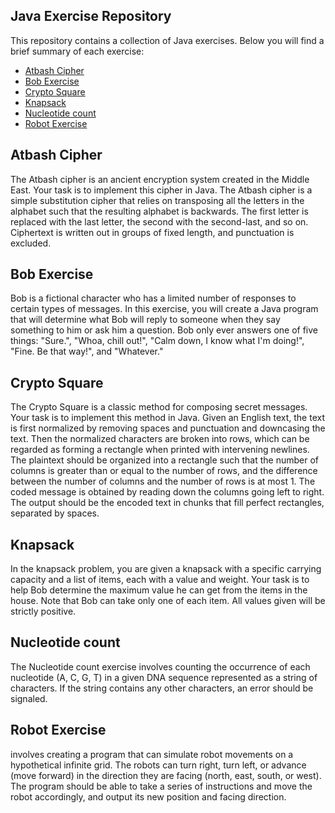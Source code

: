 ## Java Exercise Repository

This repository contains a collection of Java exercises. Below you will find a brief summary of each exercise:

- [Atbash Cipher](#atbash-cipher)
- [Bob Exercise](#bob-exercise)
- [Crypto Square](#crypto-square)
- [Knapsack](#knapsack)
- [Nucleotide count](#nucleotide-count)
- [Robot Exercise](#robot-exercise)

<h2 id="atbash-cipher">Atbash Cipher</h2>
  
  <p>The Atbash cipher is an ancient encryption system created in the Middle East. Your task is to implement this cipher in Java. The Atbash cipher is a simple substitution cipher that relies on transposing all the letters in the alphabet such that the resulting alphabet is backwards. The first letter is replaced with the last letter, the second with the second-last, and so on. Ciphertext is written out in groups of fixed length, and punctuation is excluded.</p>

  <h2 id="bob-exercise">Bob Exercise</h2>
  
  <p>Bob is a fictional character who has a limited number of responses to certain types of messages. In this exercise, you will create a Java program that will determine what Bob will reply to someone when they say something to him or ask him a question. Bob only ever answers one of five things: "Sure.", "Whoa, chill out!", "Calm down, I know what I'm doing!", "Fine. Be that way!", and "Whatever."</p>

  <h2 id="crypto-square">Crypto Square</h2>
  
  <p>The Crypto Square is a classic method for composing secret messages. Your task is to implement this method in Java. Given an English text, the text is first normalized by removing spaces and punctuation and downcasing the text. Then the normalized characters are broken into rows, which can be regarded as forming a rectangle when printed with intervening newlines. The plaintext should be organized into a rectangle such that the number of columns is greater than or equal to the number of rows, and the difference between the number of columns and the number of rows is at most 1. The coded message is obtained by reading down the columns going left to right. The output should be the encoded text in chunks that fill perfect rectangles, separated by spaces.</p>

  <h2 id="knapsack">Knapsack</h2>
  
  <p>In the knapsack problem, you are given a knapsack with a specific carrying capacity and a list of items, each with a value and weight. Your task is to help Bob determine the maximum value he can get from the items in the house. Note that Bob can take only one of each item. All values given will be strictly positive.</p>
  
<h2 id ="nucleotide-count">Nucleotide count</h2>
  
<p>The Nucleotide count exercise involves counting the occurrence of each nucleotide (A, C, G, T) in a given DNA sequence represented as a string of characters. If the string contains any other characters, an error should be signaled.</p>

<h2 id="robot-exercise">Robot Exercise</h2>
  
<p>involves creating a program that can simulate robot movements on a hypothetical infinite grid. The robots can turn right, turn left, or advance (move forward) in the direction they are facing (north, east, south, or west). The program should be able to take a series of instructions and move the robot accordingly, and output its new position and facing direction.</p>

</details>
